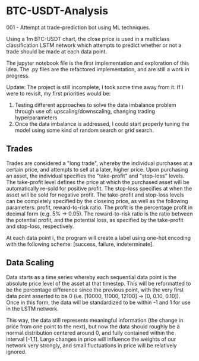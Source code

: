 # BTC-USDT-Analysis
001 - Attempt at trade-prediction bot using ML techniques.

Using a 1m BTC-USDT chart, the close price is used in a multiclass classification LSTM network which attempts to predict whether or not a trade should be made at each data point. 

The jupyter notebook file is the first implementation and exploration of this idea. The .py files are the refactored implementation, and are still a work in progress.

Update: The project is still incomplete, I took some time away from it. If I were to revisit, my first priorities would be:
  1) Testing different approaches to solve the data imbalance problem through use of: upscaling/downscaling, changing trading hyperparameters
  2) Once the data imbalance is addressed, I could start properly tuning the model using some kind of random search or grid search.

## Trades
Trades are considered a "long trade", whereby the individual purchases at a certain price, and attempts to sell at a later, higher price. Upon purchasing an asset, the individual specifies the "take-profit" and "stop-loss" levels. The take-profit level defines the price at which the purchased asset will be automatically re-sold for positive profit. The stop-loss specifies at when the asset will be sold for negative profit. The take-profit and stop-loss levels can be completely specified by the closeing price, as well as the following parameters: profit, reward-to-risk ratio. The profit is the percentage profit in decimal form (e.g. 5% -> 0.05). The reward-to-risk ratio is the ratio between the potential profit, and the potential loss, as specified by the take-profit and stop-loss, respectively.

At each data point i, the program will create a label using one-hot encoding with the following scheme: [success, failure, indeterminate]. 

## Data Scaling
Data starts as a time series whereby each sequential data point is the absolute price level of the asset at that timestep. This will be reformatted to be the percentage difference since the previous point, with the very first data point asserted to be 0 (i.e. [10000, 11000, 12100] -> [0, 0.10, 0.10]). Once in this form, the data will be standardized to be within -1 and 1 for use in the LSTM network. 

This way, the data still represents meaningful information (the change in price from one point to the next), but now the data should roughly be a normal distribution centered around 0, and fully contained within the interval [-1,1]. Large changes in price will influence the weights of our network very strongly, and small fluctuations in price will be relatively ignored.
